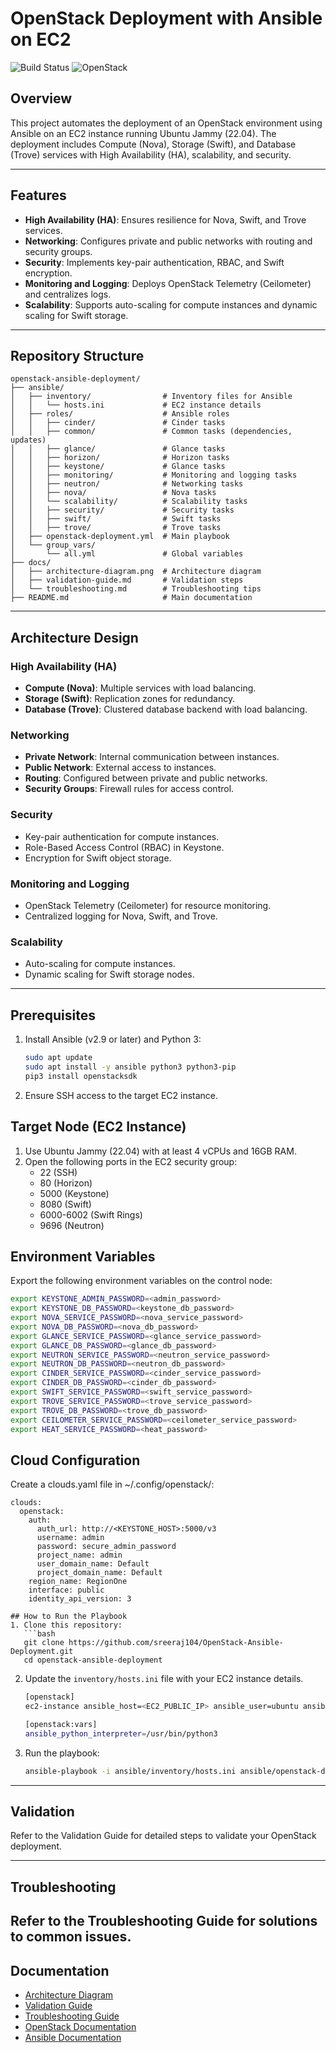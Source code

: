 # OpenStack Deployment with Ansible on EC2

![Build Status](https://img.shields.io/badge/build-passing-brightgreen)
![OpenStack](https://img.shields.io/badge/OpenStack-Ansible-orange)

## Overview
This project automates the deployment of an OpenStack environment using Ansible on an EC2 instance running Ubuntu Jammy (22.04). The deployment includes Compute (Nova), Storage (Swift), and Database (Trove) services with High Availability (HA), scalability, and security.

---

## Features
- **High Availability (HA)**: Ensures resilience for Nova, Swift, and Trove services.
- **Networking**: Configures private and public networks with routing and security groups.
- **Security**: Implements key-pair authentication, RBAC, and Swift encryption.
- **Monitoring and Logging**: Deploys OpenStack Telemetry (Ceilometer) and centralizes logs.
- **Scalability**: Supports auto-scaling for compute instances and dynamic scaling for Swift storage.

---

## Repository Structure
```
openstack-ansible-deployment/
├── ansible/
│   ├── inventory/                # Inventory files for Ansible
│   │   └── hosts.ini             # EC2 instance details
│   ├── roles/                    # Ansible roles
│   │   ├── cinder/               # Cinder tasks
│   │   ├── common/               # Common tasks (dependencies, updates)
│   │   ├── glance/               # Glance tasks
│   │   ├── horizon/              # Horizon tasks
│   │   ├── keystone/             # Glance tasks
│   │   ├── monitoring/           # Monitoring and logging tasks
│   │   ├── neutron/              # Networking tasks
│   │   ├── nova/                 # Nova tasks
│   │   └── scalability/          # Scalability tasks
│   │   ├── security/             # Security tasks
│   │   ├── swift/                # Swift tasks
│   │   ├── trove/                # Trove tasks
│   ├── openstack-deployment.yml  # Main playbook
│   └── group_vars/
│       └── all.yml               # Global variables
├── docs/
│   ├── architecture-diagram.png  # Architecture diagram
│   ├── validation-guide.md       # Validation steps
│   └── troubleshooting.md        # Troubleshooting tips
├── README.md                     # Main documentation
```

---

## Architecture Design

### High Availability (HA)
- **Compute (Nova)**: Multiple services with load balancing.
- **Storage (Swift)**: Replication zones for redundancy.
- **Database (Trove)**: Clustered database backend with load balancing.

### Networking
- **Private Network**: Internal communication between instances.
- **Public Network**: External access to instances.
- **Routing**: Configured between private and public networks.
- **Security Groups**: Firewall rules for access control.

### Security
- Key-pair authentication for compute instances.
- Role-Based Access Control (RBAC) in Keystone.
- Encryption for Swift object storage.

### Monitoring and Logging
- OpenStack Telemetry (Ceilometer) for resource monitoring.
- Centralized logging for Nova, Swift, and Trove.

### Scalability
- Auto-scaling for compute instances.
- Dynamic scaling for Swift storage nodes.

---

## Prerequisites
1. Install Ansible (v2.9 or later) and Python 3:
   ```bash
   sudo apt update
   sudo apt install -y ansible python3 python3-pip
   pip3 install openstacksdk
2. Ensure SSH access to the target EC2 instance.


Target Node (EC2 Instance)
---
1. Use Ubuntu Jammy (22.04) with at least 4 vCPUs and 16GB RAM.
2. Open the following ports in the EC2 security group:
    * 22 (SSH)
    * 80 (Horizon)
    * 5000 (Keystone)
    * 8080 (Swift)
    * 6000-6002 (Swift Rings)
    * 9696 (Neutron)

Environment Variables
---
Export the following environment variables on the control node:

```bash
export KEYSTONE_ADMIN_PASSWORD=<admin_password>
export KEYSTONE_DB_PASSWORD=<keystone_db_password>
export NOVA_SERVICE_PASSWORD=<nova_service_password>
export NOVA_DB_PASSWORD=<nova_db_password>
export GLANCE_SERVICE_PASSWORD=<glance_service_password>
export GLANCE_DB_PASSWORD=<glance_db_password>
export NEUTRON_SERVICE_PASSWORD=<neutron_service_password>
export NEUTRON_DB_PASSWORD=<neutron_db_password>
export CINDER_SERVICE_PASSWORD=<cinder_service_password>
export CINDER_DB_PASSWORD=<cinder_db_password>
export SWIFT_SERVICE_PASSWORD=<swift_service_password>
export TROVE_SERVICE_PASSWORD=<trove_service_password>
export TROVE_DB_PASSWORD=<trove_db_password>
export CEILOMETER_SERVICE_PASSWORD=<ceilometer_service_password> 
export HEAT_SERVICE_PASSWORD=<heat_password>
```

Cloud Configuration
---
Create a clouds.yaml file in ~/.config/openstack/:
```
clouds:
  openstack:
    auth:
      auth_url: http://<KEYSTONE_HOST>:5000/v3
      username: admin
      password: secure_admin_password
      project_name: admin
      user_domain_name: Default
      project_domain_name: Default
    region_name: RegionOne
    interface: public
    identity_api_version: 3

## How to Run the Playbook
1. Clone this repository:
   ```bash
   git clone https://github.com/sreeraj104/OpenStack-Ansible-Deployment.git
   cd openstack-ansible-deployment
   ```
2. Update the `inventory/hosts.ini` file with your EC2 instance details.
    ```bash
    [openstack]
    ec2-instance ansible_host=<EC2_PUBLIC_IP> ansible_user=ubuntu ansible_ssh_private_key_file=<PATH_TO_PRIVATE_KEY>

    [openstack:vars]
    ansible_python_interpreter=/usr/bin/python3
    ```

3. Run the playbook:
   ```bash
   ansible-playbook -i ansible/inventory/hosts.ini ansible/openstack-deployment.yml
   ```

---

## Validation
Refer to the Validation Guide for detailed steps to validate your OpenStack deployment.

---

## Troubleshooting
Refer to the Troubleshooting Guide for solutions to common issues.
---

## Documentation
- [Architecture Diagram](docs/architecture-diagram.png)
- [Validation Guide](docs/validation-guide.md)
- [Troubleshooting Guide](docs/troubleshooting.md)
- [OpenStack Documentation](https://docs.openstack.org/)
- [Ansible Documentation](https://docs.ansible.com/)
